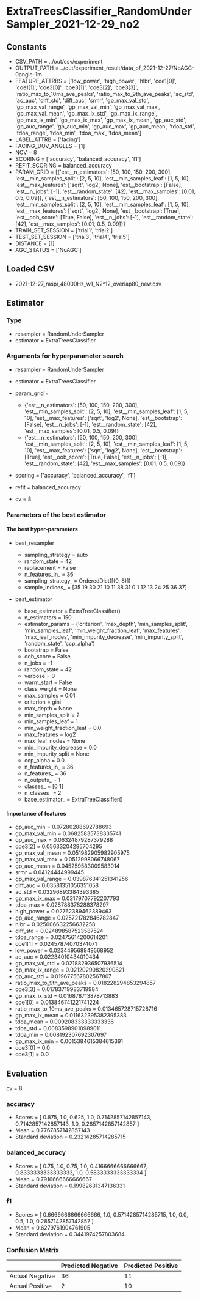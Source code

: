 # ExtraTreesClassifier_RandomUnderSampler_2021-12-29_no2
## Constants
- CSV_PATH = ../out/csv/experiment
- OUTPUT_PATH = ../out/experiment_result/data_of_2021-12-27/NoAGC-0angle-1m
- FEATURE_ATTRBS = ['low_power', 'high_power', 'hlbr', 'coe1[0]', 'coe1[1]', 'coe3[0]', 'coe3[1]', 'coe3[2]', 'coe3[3]', 'ratio_max_to_10ms_ave_peaks', 'ratio_max_to_9th_ave_peaks', 'ac_std', 'ac_auc', 'diff_std', 'diff_auc', 'srmr', 'gp_max_val_std', 'gp_max_val_range', 'gp_max_val_min', 'gp_max_val_max', 'gp_max_val_mean', 'gp_max_ix_std', 'gp_max_ix_range', 'gp_max_ix_min', 'gp_max_ix_max', 'gp_max_ix_mean', 'gp_auc_std', 'gp_auc_range', 'gp_auc_min', 'gp_auc_max', 'gp_auc_mean', 'tdoa_std', 'tdoa_range', 'tdoa_min', 'tdoa_max', 'tdoa_mean']
- LABEL_ATTRB = ['facing']
- FACING_DOV_ANGLES = [1]
- NCV = 8
- SCORING = ['accuracy', 'balanced_accuracy', 'f1']
- REFIT_SCORING = balanced_accuracy
- PARAM_GRID = [{'est__n_estimators': [50, 100, 150, 200, 300], 'est__min_samples_split': [2, 5, 10], 'est__min_samples_leaf': [1, 5, 10], 'est__max_features': ['sqrt', 'log2', None], 'est__bootstrap': [False], 'est__n_jobs': [-1], 'est__random_state': [42], 'est__max_samples': [0.01, 0.5, 0.09]}, {'est__n_estimators': [50, 100, 150, 200, 300], 'est__min_samples_split': [2, 5, 10], 'est__min_samples_leaf': [1, 5, 10], 'est__max_features': ['sqrt', 'log2', None], 'est__bootstrap': [True], 'est__oob_score': [True, False], 'est__n_jobs': [-1], 'est__random_state': [42], 'est__max_samples': [0.01, 0.5, 0.09]}]
- TRAIN_SET_SESSION = ['trial1', 'trial2']
- TEST_SET_SESSION = ['trial3', 'trial4', 'trial5']
- DISTANCE = [1]
- AGC_STATUS = ['NoAGC']

## Loaded CSV
- 2021-12-27_raspi_48000Hz_w1_N2^12_overlap80_new.csv

## Estimator
### Type
- resampler = RandomUnderSampler
- estimator = ExtraTreesClassifier

### Arguments for hyperparameter search
- resampler = RandomUnderSampler
- estimator = ExtraTreesClassifier
- param_grid = 
	- {'est__n_estimators': [50, 100, 150, 200, 300], 'est__min_samples_split': [2, 5, 10], 'est__min_samples_leaf': [1, 5, 10], 'est__max_features': ['sqrt', 'log2', None], 'est__bootstrap': [False], 'est__n_jobs': [-1], 'est__random_state': [42], 'est__max_samples': [0.01, 0.5, 0.09]}
	- {'est__n_estimators': [50, 100, 150, 200, 300], 'est__min_samples_split': [2, 5, 10], 'est__min_samples_leaf': [1, 5, 10], 'est__max_features': ['sqrt', 'log2', None], 'est__bootstrap': [True], 'est__oob_score': [True, False], 'est__n_jobs': [-1], 'est__random_state': [42], 'est__max_samples': [0.01, 0.5, 0.09]}

- scoring = ['accuracy', 'balanced_accuracy', 'f1']
- refit = balanced_accuracy
- cv = 8

### Parameters of the best estimator
#### The best hyper-parameters
- best_resampler
	- sampling_strategy = auto
	- random_state = 42
	- replacement = False
	- n_features_in_ = 36
	- sampling_strategy_ = OrderedDict([(0, 8)])
	- sample_indices_ = [35 19 30 21 10 11 38 31  0  1 12 13 24 25 36 37]

- best_estimator
	- base_estimator = ExtraTreeClassifier()
	- n_estimators = 150
	- estimator_params = ('criterion', 'max_depth', 'min_samples_split', 'min_samples_leaf', 'min_weight_fraction_leaf', 'max_features', 'max_leaf_nodes', 'min_impurity_decrease', 'min_impurity_split', 'random_state', 'ccp_alpha')
	- bootstrap = False
	- oob_score = False
	- n_jobs = -1
	- random_state = 42
	- verbose = 0
	- warm_start = False
	- class_weight = None
	- max_samples = 0.01
	- criterion = gini
	- max_depth = None
	- min_samples_split = 2
	- min_samples_leaf = 1
	- min_weight_fraction_leaf = 0.0
	- max_features = log2
	- max_leaf_nodes = None
	- min_impurity_decrease = 0.0
	- min_impurity_split = None
	- ccp_alpha = 0.0
	- n_features_in_ = 36
	- n_features_ = 36
	- n_outputs_ = 1
	- classes_ = [0 1]
	- n_classes_ = 2
	- base_estimator_ = ExtraTreeClassifier()

#### Importance of features
- gp_auc_min = 0.07280288692788693
- gp_max_val_min = 0.06825835738335741
- gp_auc_max = 0.06324879287379288
- coe3[2] = 0.05633204295704295
- gp_max_val_mean = 0.051982905982905975
- gp_max_val_max = 0.0512998066748067
- gp_auc_mean = 0.045259583009583014
- srmr = 0.04124444999445
- gp_max_val_range = 0.039876341251341256
- diff_auc = 0.03581351056351058
- ac_std = 0.03296893384393385
- gp_max_ix_max = 0.03179707792207793
- tdoa_max = 0.028788378288378297
- high_power = 0.02762389462389463
- gp_auc_range = 0.025721782846782847
- hlbr = 0.025006632256632258
- diff_std = 0.024898587523587524
- tdoa_range = 0.02475614200614201
- coe1[1] = 0.02457874070374071
- low_power = 0.023449568949568952
- ac_auc = 0.02234010434010434
- gp_max_val_std = 0.021882936507936514
- gp_max_ix_range = 0.02120290820290821
- gp_auc_std = 0.019677567802567807
- ratio_max_to_9th_ave_peaks = 0.018228294853294857
- coe3[3] = 0.01783719983719984
- gp_max_ix_std = 0.016878713878713883
- coe1[0] = 0.013846741221741224
- ratio_max_to_10ms_ave_peaks = 0.013465728715728716
- gp_max_ix_mean = 0.011632395382395383
- tdoa_mean = 0.009208333333333336
- tdoa_std = 0.00835989010989011
- tdoa_min = 0.008192307692307697
- gp_max_ix_min = 0.0015384615384615391
- coe3[0] = 0.0
- coe3[1] = 0.0

## Evaluation
cv = 8
### accuracy
- Scores = [ 0.875, 1.0, 0.625, 1.0, 0.7142857142857143, 0.7142857142857143, 1.0, 0.2857142857142857 ]
- Mean = 0.7767857142857143
- Standard deviation = 0.23214285714285715

### balanced_accuracy
- Scores = [ 0.75, 1.0, 0.75, 1.0, 0.4166666666666667, 0.8333333333333333, 1.0, 0.5833333333333334 ]
- Mean = 0.7916666666666667
- Standard deviation = 0.19982631347136331

### f1
- Scores = [ 0.6666666666666666, 1.0, 0.5714285714285715, 1.0, 0.0, 0.5, 1.0, 0.2857142857142857 ]
- Mean = 0.6279761904761905
- Standard deviation = 0.3441974257803684

### Confusion Matrix
|  | Predicted Negative | Predicted Positive |
| --- | --- | --- |
| Actual Negative | 36 | 11 |
| Actual Positive | 2 | 10 |

      